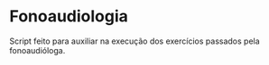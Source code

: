 # Fonoaudiologia
Script feito para auxiliar na execução dos exercícios passados pela fonoaudióloga.
